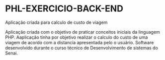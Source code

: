 # PHL-EXERCICIO-BACK-END
Aplicação criada para calculo de custo de viagem

Aplicação criada com o objetivo de praticar conceitos iniciais da linguagem PHP. Aaplicação tinha por objetivo realizar o calculo do custo de uma viagem de acordo com a distancia apresentada pelo o usuário. Software desenvolvido durante o curso técnico de Desenvolvimento de sistemas do Senai.
